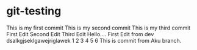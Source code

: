 # git-testing

This is my first commit
This is my second commit
This is my third commit
First Edit
Second Edit
Third Edit
Hello....
First Edit from dev
dsalkgjseklgawejriglawek
1
2
3
4
5
6
This is commit from Aku branch.